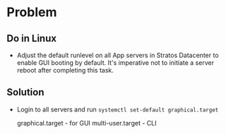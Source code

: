 # Problem 

## Do in Linux

- Adjust the default runlevel on all App servers in Stratos Datacenter to enable GUI booting by default. It's imperative not to initiate a server reboot after completing this task.

## Solution

- Login to all servers and run `systemctl set-default graphical.target`

  graphical.target - for GUI
  multi-user.target - CLI
